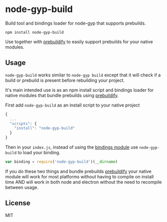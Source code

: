# node-gyp-build

Build tool and bindings loader for node-gyp that supports prebuilds.

```
npm install node-gyp-build
```

Use together with [prebuildify](https://github.com/mafintosh/prebuildify) to easily support prebuilds for your native modules.

## Usage

`node-gyp-build` works similar to `node-gyp build` except that it will check if a build or prebuild is present before rebuilding your project.

It's main intended use is as an npm install script and bindings loader for native modules that bundle prebuilds using [prebuildify](https://github.com/mafintosh/prebuildify).

First add `node-gyp-build` as an install script to your native project

``` js
{
  ...
  "scripts": {
    "install": "node-gyp-build"
  }
}
```

Then in your `index.js`, instead of using the [bindings module](https://www.npmjs.com/package/bindings) use `node-gyp-build` to load your binding.

``` js
var binding = require('node-gyp-build')(__dirname)
```

If you do these two things and bundle prebuilds [prebuildify](https://github.com/mafintosh/prebuildify) your native module will work for most platforms
without having to compile on install time AND will work in both node and electron without the need to recompile between usage.

## License

MIT
